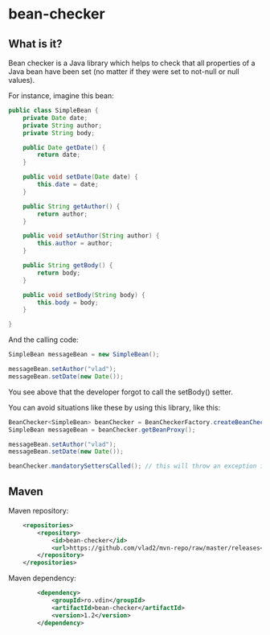 # bean-checker

## What is it?

Bean checker is a Java library which helps to check that all properties of a Java bean have been set (no matter if they were set to not-null or null values).

For instance, imagine this bean:

```java
public class SimpleBean {
	private Date date;
	private String author;
	private String body;

	public Date getDate() {
		return date;
	}

	public void setDate(Date date) {
		this.date = date;
	}

	public String getAuthor() {
		return author;
	}

	public void setAuthor(String author) {
		this.author = author;
	}

	public String getBody() {
		return body;
	}

	public void setBody(String body) {
		this.body = body;
	}

}
```


And the calling code:


```java
SimpleBean messageBean = new SimpleBean();

messageBean.setAuthor("vlad");
messageBean.setDate(new Date());
```

You see above that the developer forgot to call the setBody() setter.

You can avoid situations like these by using this library, like this:


```java
BeanChecker<SimpleBean> beanChecker = BeanCheckerFactory.createBeanChecker(SimpleBean.class);
SimpleBean messageBean = beanChecker.getBeanProxy();

messageBean.setAuthor("vlad");
messageBean.setDate(new Date());

beanChecker.mandatorySettersCalled(); // this will throw an exception if not all setters were called
```

## Maven 

Maven repository:
```xml
	<repositories>
		<repository>
			<id>bean-checker</id>
			<url>https://github.com/vlad2/mvn-repo/raw/master/releases</url>
		</repository>
	</repositories>
```

Maven dependency:
```xml
		<dependency>
			<groupId>ro.vdin</groupId>
			<artifactId>bean-checker</artifactId>
			<version>1.2</version>
		</dependency>
```
